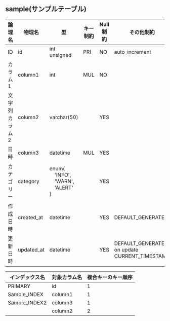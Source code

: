 ## sample(サンプルテーブル)

|論理名|物理名|型|キー制約|Null制約|その他制約|
|---|---|---|---|---|---|
|ID|id|int unsigned|PRI|NO|auto_increment|
|カラム1|column1|int|MUL|NO||
|文字列カラム2|column2|varchar(50)||YES||
|日時|column3|datetime|MUL|YES||
|カテゴリー|category|enum(<br>　'INFO',<br>　'WARN',<br>　'ALERT'<br>)||YES||
|作成日時|created_at|datetime||YES|DEFAULT_GENERATED|
|更新日時|updated_at|datetime||YES|DEFAULT_GENERATED on update CURRENT_TIMESTAMP|

|インデックス名|対象カラム名|複合キーのキー順序|
|---|---|---|
|PRIMARY|id|1|
|Sample_INDEX|column1|1|
|Sample_INDEX2|column3|1|
||column2|2|


